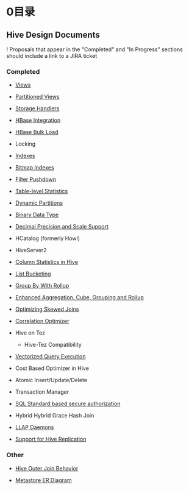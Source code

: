 # 0目录

## Hive Design Documents

! Proposals that appear in the "Completed" and "In Progress" sections should include a link to a JIRA ticket

### Completed

- [Views](https://github.com/ZGG2016/hive-website/blob/master/Resources%20for%20Contributors/Hive%20Design%20Docs/Views.md)

- [Partitioned Views](https://github.com/ZGG2016/hive-website/blob/master/Resources%20for%20Contributors/Hive%20Design%20Docs/Partitioned%20Views.md)

- [Storage Handlers](https://github.com/ZGG2016/hive-website/blob/master/Resources%20for%20Contributors/Hive%20Design%20Docs/Storage%20Handlers.md)

- [HBase Integration](https://github.com/ZGG2016/hive-website/blob/master/User%20Documentation/Hive%20HBase%20Integration.md)

- [HBase Bulk Load](https://github.com/ZGG2016/hive-website/blob/master/User%20Documentation/HBaseBulkLoad.md)

- Locking

- [Indexes](https://github.com/ZGG2016/hive-website/blob/master/User%20Documentation/Hive%20SQL%20Language%20Manual/Indexes.md)

- [Bitmap Indexes](https://github.com/ZGG2016/hive-website/blob/master/Resources%20for%20Contributors/Hive%20Design%20Docs/Bitmap%20Indexes.md)

- [Filter Pushdown](https://github.com/ZGG2016/hive-website/blob/master/Resources%20for%20Contributors/Hive%20Design%20Docs/Filter%20Pushdown.md)

- [Table-level Statistics ](https://github.com/ZGG2016/hive-website/blob/master/User%20Documentation/Hive%20SQL%20Language%20Manual/Statistics%20(Analyze%20and%20Describe).md)

- [Dynamic Partitions](https://github.com/ZGG2016/hive-website/blob/master/Resources%20for%20Contributors/Hive%20Design%20Docs/DynamicPartitions.md)

- [Binary Data Type](https://github.com/ZGG2016/hive-website/blob/master/Resources%20for%20Contributors/Hive%20Design%20Docs/Binary%20Data%20Type.md)

- [Decimal Precision and Scale Support](https://cwiki.apache.org/confluence/download/attachments/27362075/Hive_Decimal_Precision_Scale_Support.pdf)

- HCatalog (formerly Howl)

- HiveServer2

- [Column Statistics in Hive](https://github.com/ZGG2016/hive-website/blob/master/Resources%20for%20Contributors/Hive%20Design%20Docs/Column%20Statistics%20in%20Hive.md)

- [List Bucketing](https://github.com/ZGG2016/hive-website/blob/master/Resources%20for%20Contributors/Hive%20Design%20Docs/List%20Bucketing.md)

- [Group By With Rollup](https://github.com/ZGG2016/hive-website/blob/master/Resources%20for%20Contributors/Hive%20Design%20Docs/Group%20By%20With%20Rollup.md)

- [Enhanced Aggregation, Cube, Grouping and Rollup](https://github.com/ZGG2016/hive-website/blob/master/User%20Documentation/Hive%20SQL%20Language%20Manual/Enhanced%20Aggregation%2C%20Cube%2C%20Grouping%20and%20Rollup.md)

- [Optimizing Skewed Joins](https://github.com/ZGG2016/hive-website/blob/master/Resources%20for%20Contributors/Hive%20Design%20Docs/Optimizing%20Skewed%20Joins.md)

- [Correlation Optimizer](https://github.com/ZGG2016/hive-website/blob/master/Resources%20for%20Contributors/Hive%20Design%20Docs/Correlation%20Optimizer.md)

- Hive on Tez

	- Hive-Tez Compatibility

- [Vectorized Query Execution](https://github.com/ZGG2016/hive-website/blob/master/Resources%20for%20Contributors/Hive%20Design%20Docs/Vectorized%20Query%20Execution.md)

- Cost Based Optimizer in Hive

- Atomic Insert/Update/Delete

- Transaction Manager

- [SQL Standard based secure authorization](https://cwiki.apache.org/confluence/download/attachments/27362075/SQL+standard+authorization+hive.pdf)

- Hybrid Hybrid Grace Hash Join

- [LLAP Daemons](https://github.com/ZGG2016/hive-website/blob/master/Resources%20for%20Contributors/Hive%20Design%20Docs/LLAP%20Daemons.md)

- [Support for Hive Replication](https://github.com/ZGG2016/hive-website/blob/master/Resources%20for%20Contributors/Hive%20Design%20Docs/Support%20for%20Hive%20Replication.md)

### Other

- [Hive Outer Join Behavior](https://github.com/ZGG2016/hive-website/blob/master/Resources%20for%20Contributors/Hive%20Design%20Docs/Hive%20Outer%20Join%20Behavior.md)

- [Metastore ER Diagram](https://issues.apache.org/jira/secure/attachment/12471108/HiveMetaStore.pdf)